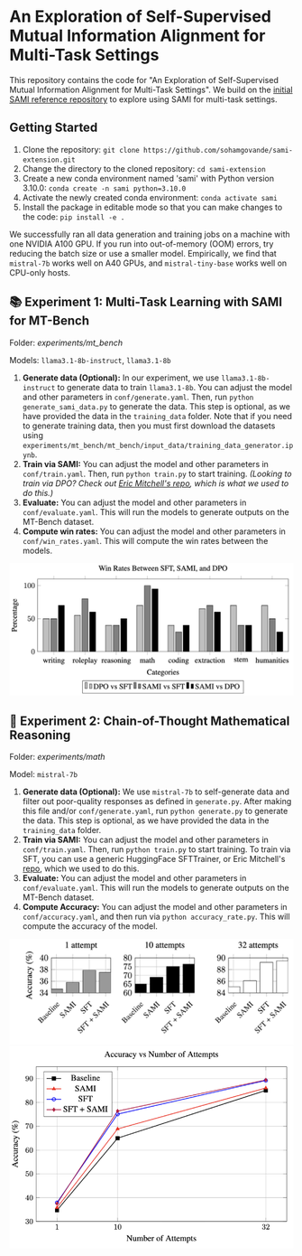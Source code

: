 # An Exploration of Self-Supervised Mutual Information Alignment for Multi-Task Settings

This repository contains the code for "An Exploration of Self-Supervised Mutual Information Alignment for Multi-Task Settings". We build on the [initial SAMI reference repository](https://github.com/janphilippfranken/sami) to explore using SAMI for multi-task settings.

## Getting Started

1. Clone the repository: `git clone https://github.com/sohamgovande/sami-extension.git`
2. Change the directory to the cloned repository: `cd sami-extension`
3. Create a new conda environment named 'sami' with Python version 3.10.0: `conda create -n sami python=3.10.0`
4. Activate the newly created conda environment: `conda activate sami`
5. Install the package in editable mode so that you can make changes to the code: `pip install -e .`

We successfully ran all data generation and training jobs on a machine with one NVIDIA A100 GPU. If you run into out-of-memory (OOM) errors, try reducing the batch size or use a smaller model. Empirically, we find that `mistral-7b` works well on A40 GPUs, and `mistral-tiny-base` works well on CPU-only hosts.

## 📚 Experiment 1: Multi-Task Learning with SAMI for MT-Bench

Folder: _experiments/mt_bench_

Models: `llama3.1-8b-instruct`, `llama3.1-8b`

1. **Generate data (Optional):** In our experiment, we use `llama3.1-8b-instruct` to generate data to train `llama3.1-8b`. You can adjust the model and other parameters in `conf/generate.yaml`. Then, run `python generate_sami_data.py` to generate the data. This step is optional, as we have provided the data in the `training_data` folder. Note that if you need to generate training data, then you must first download the datasets using `experiments/mt_bench/mt_bench/input_data/training_data_generator.ipynb`.
2. **Train via SAMI:** You can adjust the model and other parameters in `conf/train.yaml`. Then, run `python train.py` to start training. _(Looking to train via DPO? Check out [Eric Mitchell's repo](https://github.com/eric-mitchell/direct-preference-optimization), which is what we used to do this.)_
3. **Evaluate:** You can adjust the model and other parameters in `conf/evaluate.yaml`. This will run the models to generate outputs on the MT-Bench dataset.
4. **Compute win rates:** You can adjust the model and other parameters in `conf/win_rates.yaml`. This will compute the win rates between the models.

![Experiment 1](images/exp1.png)

## 🤔 Experiment 2: Chain-of-Thought Mathematical Reasoning

Folder: _experiments/math_

Model: `mistral-7b`

1. **Generate data (Optional):** We use `mistral-7b` to self-generate data and filter out poor-quality responses as defined in `generate.py`. After making this file and/or `conf/generate.yaml`, run `python generate.py` to generate the data. This step is optional, as we have provided the data in the `training_data` folder.
2. **Train via SAMI:** You can adjust the model and other parameters in `conf/train.yaml`. Then, run `python train.py` to start training. To train via SFT, you can use a generic HuggingFace SFTTrainer, or Eric Mitchell's [repo](https://github.com/eric-mitchell/direct-preference-optimization), which we used to do this.
3. **Evaluate:** You can adjust the model and other parameters in `conf/evaluate.yaml`. This will run the models to generate outputs on the MT-Bench dataset.
4. **Compute Accuracy:** You can adjust the model and other parameters in `conf/accuracy.yaml`, and then run via `python accuracy_rate.py`. This will compute the accuracy of the model.

![Experiment 2](images/exp2.png)
![Experiment 2, Figure 2](images/exp2_2.png)
